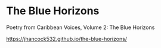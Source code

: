 # The Blue Horizons
Poetry from Caribbean Voices, Volume 2: The Blue Horizons

https://jhancock532.github.io/the-blue-horizons/
